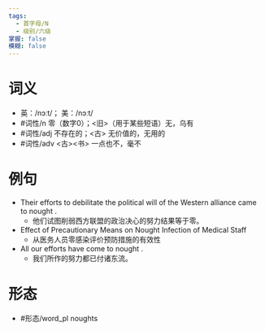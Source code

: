 ```yaml
---
tags:
  - 首字母/N
  - 级别/六级
掌握: false
模糊: false
---
```

# 词义
- 英：/nɔːt/； 美：/nɔːt/
- #词性/n  零（数字0）；<旧>（用于某些短语）无，乌有
- #词性/adj  不存在的；<古> 无价值的，无用的
- #词性/adv  <古><书> 一点也不，毫不
# 例句
- Their efforts to debilitate the political will of the Western alliance came to nought .
	- 他们试图削弱西方联盟的政治决心的努力结果等于零。
- Effect of Precautionary Means on Nought Infection of Medical Staff
	- 从医务人员零感染评价预防措施的有效性
- All our efforts have come to nought .
	- 我们所作的努力都已付诸东流。
# 形态
- #形态/word_pl noughts
